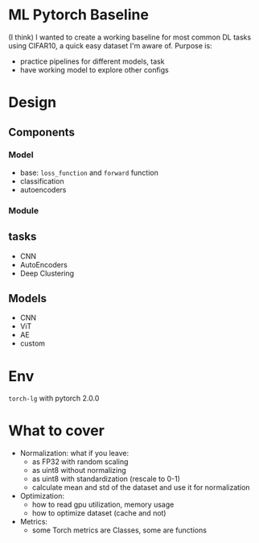 # ML Pytorch Baseline
(I think) I wanted to create a working baseline for most common DL tasks using CIFAR10, a quick easy dataset I'm aware of. Purpose is:
- practice pipelines for different models, task
- have working model to explore other configs

# Design

## Components
### Model
- base: `loss_function` and `forward` function
- classification
- autoencoders

### Module

## tasks
- CNN
- AutoEncoders
- Deep Clustering

## Models
- CNN
- ViT
- AE
- custom


# Env
`torch-lg` with pytorch 2.0.0

# What to cover
- Normalization: what if you leave:
    - as FP32 with random scaling
    - as uint8 without normalizing
    - as uint8 with standardization (rescale to 0-1)
    - calculate mean and std of the dataset and use it for normalization
- Optimization:
    - how to read gpu utilization, memory usage
    - how to optimize dataset (cache and not)
- Metrics:
    - some Torch metrics are Classes, some are functions